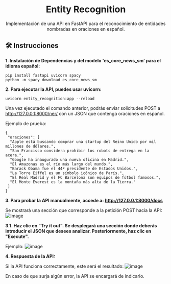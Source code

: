 <h1 align="center">
  Entity Recognition
</h1>
<p align="center">
Implementación de una API en FastAPI para el reconocimiento de entidades nombradas en oraciones en español.
</p>

## 🛠 Instrucciones

**1. Instalación de Dependencias y del modelo 'es_core_news_sm' para el idioma español:**
   ```
   pip install fastapi uvicorn spacy
   python -m spacy download es_core_news_sm
   ```

**2. Para ejecutar la API, puedes usar uvicorn:**

  ```
  uvicorn entity_recognition:app --reload
  ```
  Una vez ejecutado el comando anterior, podrás enviar solicitudes POST a http://127.0.0.1:8000/ner/ con un JSON que contenga oraciones en español.

Ejemplo de prueba:

 ```
{
  "oraciones": [
   "Apple está buscando comprar una startup del Reino Unido por mil millones de dólares.",
   "San Francisco considera prohibir los robots de entrega en la acera.",
   "Google ha inaugurado una nueva oficina en Madrid.",
   "El Amazonas es el río más largo del mundo.",
   "Barack Obama fue el 44º presidente de Estados Unidos.",
   "La Torre Eiffel es un símbolo icónico de París.",
   "El Real Madrid y el FC Barcelona son equipos de fútbol famosos.",
   "El Monte Everest es la montaña más alta de la Tierra."
  ]
}
```


**3. Para probar la API manualmente, accede a: http://127.0.0.1:8000/docs**

Se mostrará una sección que corresponde a la petición POST hacia la API:
![image](https://github.com/SleepWalKer09/Entity_recognition/assets/44912298/b9a34129-ac86-49ca-a25a-2a5d0974ba92)

  **3.1. Haz clic en "Try it out". Se desplegará una sección donde deberás introducir el JSON que desees analizar. Posteriormente, haz clic en "Execute".**
  
  Ejemplo:
  ![image](https://github.com/SleepWalKer09/Entity_recognition/assets/44912298/c645f9f8-ff67-4a1a-8c21-832913a04a46)
 
   

**4. Respuesta de la API:**

Si la API funciona correctamente, este será el resultado:
![image](https://github.com/SleepWalKer09/Entity_recognition/assets/44912298/b5047a8a-8489-4db9-adf2-8dc86f61bbf6)

En caso de que surja algún error, la API se encargará de indicarlo.
